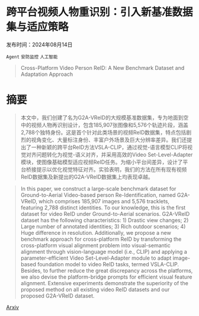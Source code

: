 # 跨平台视频人物重识别：引入新基准数据集与适应策略

发布时间：2024年08月14日

`Agent` `安防监控` `人工智能`

> Cross-Platform Video Person ReID: A New Benchmark Dataset and Adaptation Approach

# 摘要

> 本文中，我们创建了名为G2A-VReID的大规模基准数据集，专为地面到空中的视频人物再识别设计，包含185,907张图像和5,576个轨迹片段，涵盖2,788个独特身份。这是首个针对此类场景的视频ReID数据集，特点包括剧烈的视角变化、大量标注身份、丰富户外场景及巨大分辨率差异。我们还提出了一种新颖的跨平台ReID方法VSLA-CLIP，通过视觉-语言模型CLIP将视觉对齐问题转化为视觉-语义对齐，并采用高效的Video Set-Level-Adapter模块，使图像基础模型适应视频ReID任务。为缩小平台间差异，设计了平台桥接提示以优化视觉特征对齐。实验表明，我们的方法在所有现有视频ReID数据集及新提出的G2A-VReID数据集上均表现卓越。

> In this paper, we construct a large-scale benchmark dataset for Ground-to-Aerial Video-based person Re-Identification, named G2A-VReID, which comprises 185,907 images and 5,576 tracklets, featuring 2,788 distinct identities. To our knowledge, this is the first dataset for video ReID under Ground-to-Aerial scenarios. G2A-VReID dataset has the following characteristics: 1) Drastic view changes; 2) Large number of annotated identities; 3) Rich outdoor scenarios; 4) Huge difference in resolution. Additionally, we propose a new benchmark approach for cross-platform ReID by transforming the cross-platform visual alignment problem into visual-semantic alignment through vision-language model (i.e., CLIP) and applying a parameter-efficient Video Set-Level-Adapter module to adapt image-based foundation model to video ReID tasks, termed VSLA-CLIP. Besides, to further reduce the great discrepancy across the platforms, we also devise the platform-bridge prompts for efficient visual feature alignment. Extensive experiments demonstrate the superiority of the proposed method on all existing video ReID datasets and our proposed G2A-VReID dataset.

[Arxiv](https://arxiv.org/abs/2408.07500)